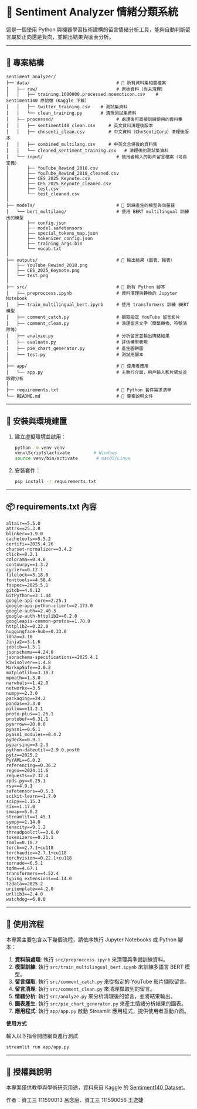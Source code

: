 # 💬 Sentiment Analyzer 情緒分類系統

這是一個使用 Python 與機器學習技術建構的留言情緒分析工具，能夠自動判斷留言屬於正向還是負向，並輸出結果與圖表分析。

---

## 📁 專案結構

```text
sentiment_analyzer/
├── data/                                 # 📂 所有資料集相關檔案
│   ├── raw/                              # 原始資料（尚未清理）
│   │   ├── training.1600000.processed.noemoticon.csv    # Sentiment140 原始檔（Kaggle 下載）
│   │   ├── twitter_training.csv    # 測試集資料
│   │   └── clean_training.py       # 清理測試集資料
│   ├── processed/                        # 處理後可直接訓練使用的資料集
│   │   ├── sentiment140_clean.csv     # 英文資料清理後版本
│   │   ├── chnsenti_clean.csv         # 中文資料（ChnSentiCorp）清理後版本
│   │   ├── combined_multilang.csv     # 中英文合併後的資料集
│   │   └── cleaned_sentiment_training.csv   # 清理後的測試集資料
│   └── input/                            # 使用者輸入的影片留言檔案（可自定義）
│       ├── YouTube_Rewind_2018.csv
│       ├── YouTube_Rewind_2018_cleaned.csv
│       ├── CES_2025_Keynote.csv
│       ├── CES_2025_Keynote_cleaned.csv
│       ├── test.csv
│       └── test_cleaned.csv
│
├── models/                               # 📂 訓練產生的模型與向量器
│   └── bert_multilang/                   # 使用 BERT multilingual 訓練出的模型
│       ├── config.json
│       ├── model.safetensors
│       ├── special_tokens_map.json
│       ├── tokenizer_config.json
│       ├── training_args.bin
│       └── vocab.txt
│
├── outputs/                              # 📂 輸出結果（圖表、報表）
│   ├── YouTube_Rewind_2018.png
│   ├── CES_2025_Keynote.png
│   └── test.png
│
├── src/                                  # 📂 所有 Python 腳本
│   ├── preproccess.ipynb                 # 資料清理與轉換的 Jupyter Notebook
│   ├── train_multilingual_bert.ipynb     # 使用 transformers 訓練 BERT 模型
│   ├── comment_catch.py                  # 擷取指定 YouTube 留言影片
│   ├── comment_clean.py                  # 清理留言文字（簡繁轉換、符號清除等）
│   ├── analyze.py                        # 分析留言並輸出情緒結果
│   ├── evaluate.py                       # 評估模型表現
│   ├── pie_chart_generator.py            # 產生圓餅圖
│   └── test.py                           # 測試用腳本
│
├── app/                                  # 📂 使用者應用
│   └── app.py                            # 主執行介面，用戶輸入影片網址並取得分析
│
├── requirements.txt                      # 📄 Python 套件需求清單
└── README.md                             # 📄 專案說明文件
```

---

## 🚀 安裝與環境建置

1.  建立虛擬環境並啟用：

    ```bash
    python -m venv venv  
    venv\Scripts\activate         # Windows
    source venv/bin/activate       # macOS/Linux
    ```

2.  安裝套件：

    ```bash
    pip install -r requirements.txt
    ```

---

## 📦 requirements.txt 內容

```text
altair==5.5.0
attrs==25.3.0
blinker==1.9.0
cachetools==5.5.2
certifi==2025.4.26
charset-normalizer==3.4.2
click==8.2.1
colorama==0.4.6
contourpy==1.3.2
cycler==0.12.1
filelock==3.18.0
fonttools==4.58.4
fsspec==2025.5.1
gitdb==4.0.12
GitPython==3.1.44
google-api-core==2.25.1
google-api-python-client==2.173.0
google-auth==2.40.3
google-auth-httplib2==0.2.0
googleapis-common-protos==1.70.0
httplib2==0.22.0
huggingface-hub==0.33.0
idna==3.10
Jinja2==3.1.6
joblib==1.5.1
jsonschema==4.24.0
jsonschema-specifications==2025.4.1
kiwisolver==1.4.8
MarkupSafe==3.0.2
matplotlib==3.10.3
mpmath==1.3.0
narwhals==1.42.0
networkx==3.5
numpy==2.3.0
packaging==24.2
pandas==2.3.0
pillow==11.2.1
proto-plus==1.26.1
protobuf==6.31.1
pyarrow==20.0.0
pyasn1==0.6.1
pyasn1_modules==0.4.2
pydeck==0.9.1
pyparsing==3.2.3
python-dateutil==2.9.0.post0
pytz==2025.2
PyYAML==6.0.2
referencing==0.36.2
regex==2024.11.6
requests==2.32.4
rpds-py==0.25.1
rsa==4.9.1
safetensors==0.5.3
scikit-learn==1.7.0
scipy==1.15.3
six==1.17.0
smmap==5.0.2
streamlit==1.45.1
sympy==1.14.0
tenacity==9.1.2
threadpoolctl==3.6.0
tokenizers==0.21.1
toml==0.10.2
torch==2.7.1+cu118
torchaudio==2.7.1+cu118
torchvision==0.22.1+cu118
tornado==6.5.1
tqdm==4.67.1
transformers==4.52.4
typing_extensions==4.14.0
tzdata==2025.2
uritemplate==4.2.0
urllib3==2.4.0
watchdog==6.0.0
```

---

## 📖 使用流程

本專案主要包含以下幾個流程，請依序執行 Jupyter Notebooks 或 Python 腳本：

1.  **資料前處理**: 執行 `src/preproccess.ipynb` 來清理與準備訓練資料。
2.  **模型訓練**: 執行 `src/train_multilingual_bert.ipynb` 來訓練多語言 BERT 模型。
3.  **留言擷取**: 執行 `src/comment_catch.py` 來從指定的 YouTube 影片擷取留言。
4.  **留言清理**: 執行 `src/comment_clean.py` 來清理擷取到的留言。
5.  **情緒分析**: 執行 `src/analyze.py` 來分析清理後的留言，並將結果輸出。
6.  **圖表產生**: 執行 `src/pie_chart_generator.py` 來產生情緒分析結果的圖表。
7.  **應用程式**: 執行 `app/app.py` 啟動 Streamlit 應用程式，提供使用者互動介面。

**使用方式**

輸入以下指令開啟網頁進行測試
```
streamlit run app/app.py 
```

---

## 🧠 授權與說明

本專案僅供教學與學術研究用途，資料來自 Kaggle 的 [Sentiment140 Dataset](https://www.kaggle.com/datasets/kazanova/sentiment140)。

作者：資工三 111590013 呂念庭、資工三 111590056 王逸婕